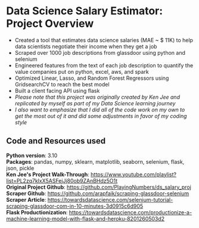 # Data Science Salary Estimator: Project Overview

* Created a tool that estimates data science salaries (MAE ~ $ 11K) to help data scientists negotiate their income when they get a job 
* Scraped over 1000 job descriptions from glassdoor using python and selenium
* Engineered features from the text of each job description to quantify the value companies put on python, excel, aws, and spark
* Optimized Linear, Lasso, and Random Forest Regressors using GridsearchCV to reach the best model
* Built a client facing API using flask
* _Please note that this project was originally created by Ken Jee and replicated by myself as part of my Data Science learning journey_
* _I also want to emphasize that I did all of the code work on my own to get the most out of it and did some adjustments in favor of my coding style_

## Code and Resources used

**Python version**: 3.10 <br>
**Packages**: pandas, numpy, sklearn, matplotlib, seaborn, selenium, flask, json, pickle <br>
**Ken Jee's Project Walk-Through**: https://www.youtube.com/playlist?list=PL2zq7klxX5ASFejJj80ob9ZAnBHdz5O1t <br>
**Original Project Github**: https://github.com/PlayingNumbers/ds_salary_proj <br>
**Scraper Github**: https://github.com/arapfaik/scraping-glassdoor-selenium <br>
**Scraper Article**: https://towardsdatascience.com/selenium-tutorial-scraping-glassdoor-com-in-10-minutes-3d0915c6d905 <br>
**Flask Productionization**: https://towardsdatascience.com/productionize-a-machine-learning-model-with-flask-and-heroku-8201260503d2
